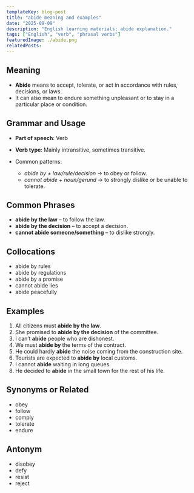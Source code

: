 ```yaml
---
templateKey: blog-post
title: "abide meaning and examples"
date: "2025-09-09"
description: "English learning materials; abide explanation."
tags: ["English", "verb", "phrasal verbs"]
featuredImage: ./abide.png
relatedPosts:
---
```


## Meaning

- **Abide** means to accept, tolerate, or act in accordance with rules, decisions, or laws.
- It can also mean to endure something unpleasant or to stay in a particular place or condition.

## Grammar and Usage

- **Part of speech**: Verb
- **Verb type**: Mainly intransitive, sometimes transitive.
- Common patterns:

  - _abide by + law/rule/decision_ → to obey or follow.
  - _cannot abide + noun/gerund_ → to strongly dislike or be unable to tolerate.

## Common Phrases

- **abide by the law** – to follow the law.
- **abide by the decision** – to accept a decision.
- **cannot abide someone/something** – to dislike strongly.

## Collocations

- abide by rules
- abide by regulations
- abide by a promise
- cannot abide lies
- abide peacefully

## Examples

1. All citizens must **abide by the law**.
2. She promised to **abide by the decision** of the committee.
3. I can’t **abide** people who are dishonest.
4. We must **abide by** the terms of the contract.
5. He could hardly **abide** the noise coming from the construction site.
6. Tourists are expected to **abide by** local customs.
7. I cannot **abide** waiting in long queues.
8. He decided to **abide** in the small town for the rest of his life.

## Synonyms or Related

- obey
- follow
- comply
- tolerate
- endure

## Antonym

- disobey
- defy
- resist
- reject
